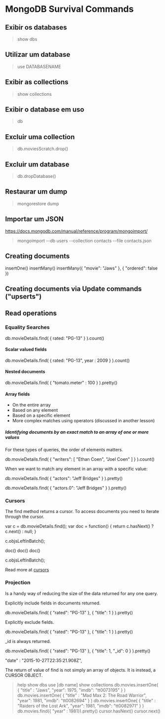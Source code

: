 
# MongoDB Survival Commands

## Exibir os databases
> show dbs

## Utilizar um database
> use DATABASENAME

## Exibir as collections
> show collections

## Exibir o database em uso
> db

## Excluir uma collection
> db.moviesScratch.drop()

## Excluir um database
> db.dropDatabase()

## Restaurar um dump
> mongorestore dump

## Importar um JSON

https://docs.mongodb.com/manual/reference/program/mongoimport/

> mongoimport --db users --collection contacts --file contacts.json

## Creating documents
insertOne()
insertMany()
insertMany({ "movie": "Jaws" }, { "ordered": false })

## Creating documents via Update commands ("upserts")

## Read operations

### Equality Searches
db.movieDetails.find( { rated: "PG-13" } ).count()

#### Scalar valued fields
db.movieDetails.find( { rated: "PG-13", year : 2009 } ).count()

#### Nested documents
db.movieDetails.find( { "tomato.meter" : 100 } ).pretty()

#### Array fields

* On the entire array
* Based on any element
* Based on a specific element
* More complex matches using operators (discussed in another lesson)

##### Identifying documents by an exact match to an array of one or more values

For these types of queries, the order of elements matters.

db.movieDetails.find( { "writers": [ "Ethan Coen", "Joel Coen" ] } ).count()

When we want to match any element in an array with a specific value:

db.movieDetails.find( { "actors": "Jeff Bridges" } ).pretty()

db.movieDetails.find( { "actors.0": "Jeff Bridges" } ).pretty()

### Cursors

The find method returns a cursor.
To access documents you need to iterate through the cursor.

var c = db.movieDetails.find();
var doc = function() { return c.hasNext() ? c.next() : null; }

c.objsLeftInBatch();

doc()
doc()
doc()

c.objsLeftInBatch();

Read more at [cursors][1]


### Projection

Is a handy way of reducing the size of the data returned for any one query.

Explicitly include fields in documents returned.

db.movieDetails.find( { "rated": "PG-13" }, { "title": 1 } ).pretty()

Explicitly exclude fields.

db.movieDetails.find( { "rated": "PG-13" }, { "title": 1 } ).pretty()

_id is always returned.

db.movieDetails.find( { "rated": "PG-13" }, { "title": 1, "_id": 0 } ).pretty()


[1]:docs.mongodb.org













"date" : "2015-10-27T22:35:21.908Z",

The return of value of find is not simply an array of objects.
It is instead, a CURSOR OBJECT.

> help
> show dbs
> use [db name]
> show collections
> db.movies.insertOne( { "title" : "Jaws", "year": 1975, "imdb": "tt0073195" } )
> db.movies.insertOne( { "title" : "Mad Max 2: The Road Warrior", "year": 1981, "imdb": "tt0082694" } )
> db.movies.insertOne( { "title" : "Raiders of the Lost Ark", "year": 1981, "imdb": "tt0082971" } )
> db.movies.find({ "year" : 1981}).pretty()
> cursor.hasNext()
> cursor.next()
